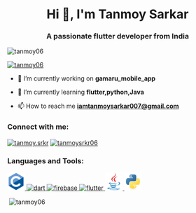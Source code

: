 <h1 align="center">Hi 👋, I'm Tanmoy Sarkar</h1>
<h3 align="center">A passionate flutter developer from India</h3>

<p align="left"> <img src="https://komarev.com/ghpvc/?username=tanmoy06&label=Profile%20views&color=0e75b6&style=flat" alt="tanmoy06" /> </p>

<p align="left"> <a href="https://github.com/ryo-ma/github-profile-trophy"><img src="https://github-profile-trophy.vercel.app/?username=tanmoy06" alt="tanmoy06" /></a> </p>

- 🔭 I’m currently working on **gamaru_mobile_app**

- 🌱 I’m currently learning **flutter,python,Java**

- 📫 How to reach me **iamtanmoysarkar007@gmail.com**

<h3 align="left">Connect with me:</h3>
<p align="left">
<a href="https://instagram.com/tanmoy.srkr" target="blank"><img align="center" src="https://raw.githubusercontent.com/rahuldkjain/github-profile-readme-generator/master/src/images/icons/Social/instagram.svg" alt="tanmoy.srkr" height="30" width="40" /></a>
<a href="https://www.codechef.com/users/tanmoysrkr06" target="blank"><img align="center" src="https://cdn.jsdelivr.net/npm/simple-icons@3.1.0/icons/codechef.svg" alt="tanmoysrkr06" height="30" width="40" /></a>
</p>

<h3 align="left">Languages and Tools:</h3>
<p align="left"> <a href="https://www.cprogramming.com/" target="_blank" rel="noreferrer"> <img src="https://raw.githubusercontent.com/devicons/devicon/master/icons/c/c-original.svg" alt="c" width="40" height="40"/> </a> <a href="https://dart.dev" target="_blank" rel="noreferrer"> <img src="https://www.vectorlogo.zone/logos/dartlang/dartlang-icon.svg" alt="dart" width="40" height="40"/> </a> <a href="https://firebase.google.com/" target="_blank" rel="noreferrer"> <img src="https://www.vectorlogo.zone/logos/firebase/firebase-icon.svg" alt="firebase" width="40" height="40"/> </a> <a href="https://flutter.dev" target="_blank" rel="noreferrer"> <img src="https://www.vectorlogo.zone/logos/flutterio/flutterio-icon.svg" alt="flutter" width="40" height="40"/> </a> <a href="https://www.java.com" target="_blank" rel="noreferrer"> <img src="https://raw.githubusercontent.com/devicons/devicon/master/icons/java/java-original.svg" alt="java" width="40" height="40"/> </a> <a href="https://www.python.org" target="_blank" rel="noreferrer"> <img src="https://raw.githubusercontent.com/devicons/devicon/master/icons/python/python-original.svg" alt="python" width="40" height="40"/> </a> </p>

<p>&nbsp;<img align="center" src="https://github-readme-stats.vercel.app/api?username=tanmoy06&show_icons=true&locale=en" alt="tanmoy06" /></p>
